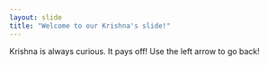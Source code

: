 ```yaml
---
layout: slide
title: "Welcome to our Krishna's slide!"
---
```

Krishna is always curious. It pays off!
Use the left arrow to go back!
